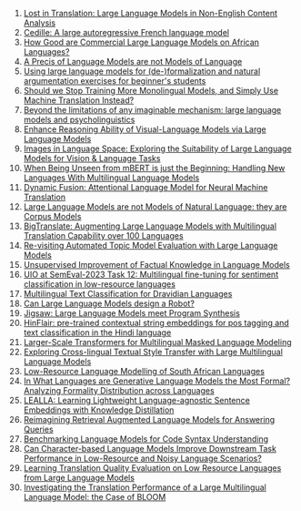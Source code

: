 1. [Lost in Translation: Large Language Models in Non-English Content
  Analysis](http://arxiv.org/abs/2306.07377v1)
2. [Cedille: A large autoregressive French language model](http://arxiv.org/abs/2202.03371v1)
3. [How Good are Commercial Large Language Models on African Languages?](http://arxiv.org/abs/2305.06530v1)
4. [A Precis of Language Models are not Models of Language](http://arxiv.org/abs/2205.07634v1)
5. [Using large language models for (de-)formalization and natural
  argumentation exercises for beginner's students](http://arxiv.org/abs/2304.06186v1)
6. [Should we Stop Training More Monolingual Models, and Simply Use Machine
  Translation Instead?](http://arxiv.org/abs/2104.10441v1)
7. [Beyond the limitations of any imaginable mechanism: large language
  models and psycholinguistics](http://arxiv.org/abs/2303.00077v1)
8. [Enhance Reasoning Ability of Visual-Language Models via Large Language
  Models](http://arxiv.org/abs/2305.13267v1)
9. [Images in Language Space: Exploring the Suitability of Large Language
  Models for Vision & Language Tasks](http://arxiv.org/abs/2305.13782v1)
10. [When Being Unseen from mBERT is just the Beginning: Handling New
  Languages With Multilingual Language Models](http://arxiv.org/abs/2010.12858v2)
11. [Dynamic Fusion: Attentional Language Model for Neural Machine
  Translation](http://arxiv.org/abs/1909.04879v1)
12. [Large Language Models are not Models of Natural Language: they are
  Corpus Models](http://arxiv.org/abs/2112.07055v2)
13. [BigTranslate: Augmenting Large Language Models with Multilingual
  Translation Capability over 100 Languages](http://arxiv.org/abs/2305.18098v2)
14. [Re-visiting Automated Topic Model Evaluation with Large Language Models](http://arxiv.org/abs/2305.12152v1)
15. [Unsupervised Improvement of Factual Knowledge in Language Models](http://arxiv.org/abs/2304.01597v1)
16. [UIO at SemEval-2023 Task 12: Multilingual fine-tuning for sentiment
  classification in low-resource languages](http://arxiv.org/abs/2304.14189v1)
17. [Multilingual Text Classification for Dravidian Languages](http://arxiv.org/abs/2112.01705v1)
18. [Can Large Language Models design a Robot?](http://arxiv.org/abs/2303.15324v1)
19. [Jigsaw: Large Language Models meet Program Synthesis](http://arxiv.org/abs/2112.02969v1)
20. [HinFlair: pre-trained contextual string embeddings for pos tagging and
  text classification in the Hindi language](http://arxiv.org/abs/2101.06949v1)
21. [Larger-Scale Transformers for Multilingual Masked Language Modeling](http://arxiv.org/abs/2105.00572v1)
22. [Exploring Cross-lingual Textual Style Transfer with Large Multilingual
  Language Models](http://arxiv.org/abs/2206.02252v1)
23. [Low-Resource Language Modelling of South African Languages](http://arxiv.org/abs/2104.00772v1)
24. [In What Languages are Generative Language Models the Most Formal?
  Analyzing Formality Distribution across Languages](http://arxiv.org/abs/2302.12299v1)
25. [LEALLA: Learning Lightweight Language-agnostic Sentence Embeddings with
  Knowledge Distillation](http://arxiv.org/abs/2302.08387v1)
26. [Reimagining Retrieval Augmented Language Models for Answering Queries](http://arxiv.org/abs/2306.01061v1)
27. [Benchmarking Language Models for Code Syntax Understanding](http://arxiv.org/abs/2210.14473v1)
28. [Can Character-based Language Models Improve Downstream Task Performance
  in Low-Resource and Noisy Language Scenarios?](http://arxiv.org/abs/2110.13658v1)
29. [Learning Translation Quality Evaluation on Low Resource Languages from
  Large Language Models](http://arxiv.org/abs/2302.03491v1)
30. [Investigating the Translation Performance of a Large Multilingual
  Language Model: the Case of BLOOM](http://arxiv.org/abs/2303.01911v2)
